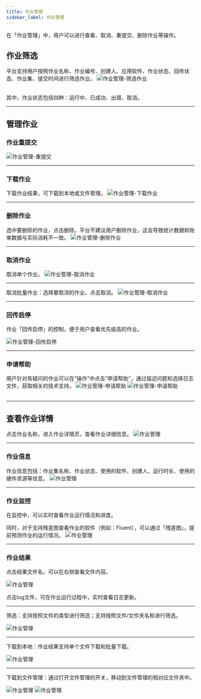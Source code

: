 ```yaml
---
title: 作业管理
sidebar_label: 作业管理
---
```

在「作业管理」中，用户可以进行查看、取消、重提交、删除作业等操作。

## 作业筛选
平台支持用户按照作业名称、作业编号、创建人、应用软件、作业状态、回传状态、作业集、提交时间进行筛选作业。
![作业管理-筛选作业](/img/jobmanagement00.png)
&nbsp;  
&nbsp;  

其中，作业状态包括四种：运行中、已成功、出错、取消。
********************************************  

## 管理作业

### 作业重提交
![作业管理-重提交](/img/jobmanagement01.png)

******************************************** 

### 下载作业
下载作业结果，可下载到本地或文件管理。
![作业管理-下载作业](/img/jobmanagement05.png)

******************************************** 

### 删除作业
选中要删除的作业，点击删除。平台不建议用户删除作业，这会导致统计数据和账单数据与实际消耗不一致。
![作业管理-删除作业](/img/jobmanagement06.png)

********************************************  

### 取消作业
取消单个作业。
![作业管理-取消作业](/img/jobmanagement11.png)

********************************************  

取消批量作业：选择要取消的作业，点击取消。
![作业管理-取消作业](/img/jobmanagement15.png)
********************************************  

### 回传启停

作业「回传启停」的控制，便于用户查看优先级高的作业。

![作业管理-回传启停](/img/jobmanagement12.png)
********************************************  

### 申请帮助
用户针对有疑问的作业可以在“操作”中点击“申请帮助”，通过描述问题和选择日志文件，获取相关的技术支持。
![作业管理-申请帮助](/img/jobmanagement13.png)
![作业管理-申请帮助](/img/jobmanagement14.png)
&nbsp;  
&nbsp;  
********************************************  

## 查看作业详情

点击作业名称，进入作业详情页，查看作业详细信息。
![作业管理](/img/jobmanagement04.png)
******************************************** 

###  作业信息

作业信息包括：作业集名称、作业状态、使用的软件、创建人、运行时长、使用的硬件资源等信息。
![作业管理](/img/jobmanagement08.png)

******************************************** 

### 作业监控

在监控中，可以实时查看作业运行情况和进度。

同时，对于支持残差图查看作业的软件（例如：Fluent），可以通过「残差图」，提前预测作业的运行情况。
![作业管理](/img/jobmanagement16.png)

******************************************** 


### 作业结果

点击结果文件名，可以在右侧查看文件内容。

![作业管理](/img/jobmanagement21.png)

点击log文件，可在作业运行过程中，实时查看日志更新。

********************************************

筛选：支持按照文件的类型进行筛选；支持按照文件/文件夹名称进行筛选。

![作业管理](/img/jobmanagement17.png)

********************************************

下载到本地：作业结果支持单个文件下载和批量下载。

![作业管理](/img/jobmanagement18.png)

********************************************
下载到文件管理：通过打开文件管理的开关，移动到文件管理的相对应文件夹中。

![作业管理](/img/jobmanagement19.png)
![作业管理](/img/jobmanagement20.png)




